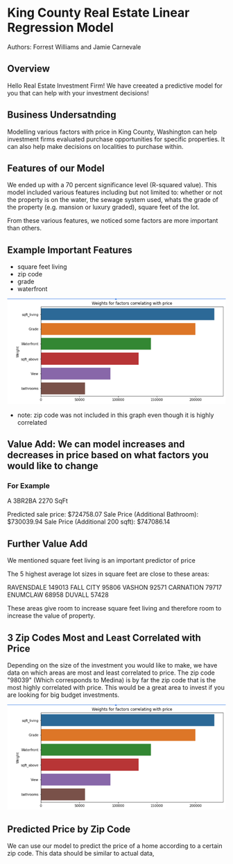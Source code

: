 # King County Real Estate Linear Regression Model

Authors: Forrest Williams and Jamie Carnevale

## Overview

Hello Real Estate Investment Firm! We have creeated a predictive model for you that can help with your investment decisions!

## Business Undersatnding

Modelling various factors with price in King County, Washington can help investment firms evaluated purchase opportunities for specific properties. It can also help make decisions on localities to purchase within.

## Features of our Model

We ended up with a 70 percent significance level (R-squared value). This model included various features including but not limited to: whether or not the property is on the water, the sewage system used, whats the grade of the property (e.g. mansion or luxury graded), square feet of the lot.

From these various features, we noticed some factors are more important than others.

## Example Important Features

* square feet living
* zip code
* grade
* waterfront

![weights2](./images/weights2.png)
* note: zip code was not included in this graph even though it is highly correlated

## Value Add: We can model increases and decreases in price based on what factors you would like to change

### For Example

A 3BR2BA
2270 SqFt 

Predicted sale price: $724758.07
Sale Price (Additional Bathroom): $730039.94
Sale Price (Additional 200 sqft): $747086.14

## Further Value Add

We mentioned square feet living is an important predictor of price

The 5 highest average lot sizes in square feet are close to these areas:

RAVENSDALE    149013
FALL CITY      95806
VASHON         92571
CARNATION      79717
ENUMCLAW       68958
DUVALL         57428

These areas give room to increase square feet living and therefore room to increase the value of property.

## 3 Zip Codes Most and Least Correlated with Price

Depending on the size of the investment you would like to make, we have data on which areas are most and least correlated to price. The zip code "98039" (Which corresponds to Medina) is by far the zip code that is the most highly correlated with price. This would be a great area to invest if you are looking for big budget investments.

![weights2](./images/weights2.png)


## Predicted Price by Zip Code

We can use our model to predict the price of a home according to a certain zip code. This data should be similar to actual data,


